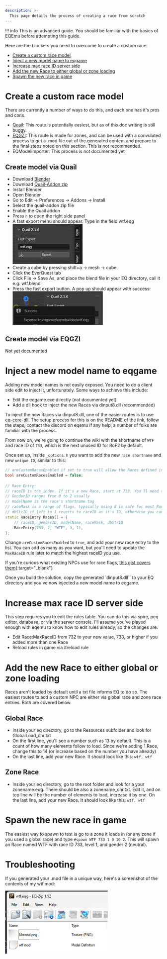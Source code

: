 ```yaml
---
description: >-
  This page details the process of creating a race from scratch
---
```

!!! info
  This is an advanced guide. You should be familiar with the basics of EQEmu before attempting this guide.

Here are the blockers you need to overcome to create a custom race:

- [Create a custom race model](#create-a-custom-race-model)
- [Inject a new model name to eqgame](#inject-a-new-model-name-to-eqgame)
- [Increase max race ID server side](#increase-max-race-id-server-side)
- [Add the new Race to either global or zone loading](#add-the-new-Race-to-either-global-or-zone-loading)
- [Spawn the new race in game](#spawn-the-new-race-in-game)

# Create a custom race model

There are currently a number of ways to do this, and each one has it's pros and cons. 

- [Quail](#create-model-via-quail): This route is potentially easiest, but as of this doc writing is still buggy.
- [EQGZI](#create-model-via-eqgzi): This route is made for zones, and can be used with a convuluted process to get a .mod file out of the generated content and prepare to the final steps noted on this section. This is not recommended.
- EQModelImporter: This process is not documented yet

## Create model via Quail

- Download [Blender](https://www.blender.org/download/)
- Download [Quail-Addon zip](https://github.com/xackery/quail-addon/releases)
- Install Blender
- Open Blender
- Go to Edit -> Preferences -> Addons -> Install
- Select the quail-addon zip file
- Enable the Quail addon
- Press `n` to open the right side panel
- A fast export menu should appear. Type in the field wtf.eqg ![quail-fast-export](../../../gitbook/assets/quail-fast-export.png)
- Create a cube by pressing shift+a -> mesh -> cube
- Click the EverQuest tab
- Click File -> Save As, and place the blend file in your EQ directory, call it e.g. wtf.blend
- Press the fast export button. A pop up should appear with success: ![quail-success](../../../gitbook/assets/quail-success.png)

## Create model via EQGZI

Not yet documented

# Inject a new model name to eqgame

Adding new model names is not easily exposed. You need to do a client side edit to inject it, unfortunately. Some ways to achieve this include:

- Edit the eqgame.exe directly (not documented yet)
- Add a dll hook to inject the new Races via dinput8.dll (recommended)

To inject the new Races via dinput8.dll, one of the easier routes is to use [eq-core-dll](https://github.com/xackery/eq-core-dll). The setup process for this is on the README of the link, follow the steps, contact the discord on eqemu if any help, a number of folks are familiar with the process.

From now on, we're going to continue the wiki with the shortname of `WTF` and race ID of `733`, which is the next unused ID for RoF2 by default.


Once set up, inside `_options.h` you want to add the new `race shortname` and new `unique ID`, similar to this:

```cpp
// areCustomRacesEnabled if set to true will allow the Races defined in Races[] to be injected in game
bool areCustomRacesEnabled = false;

// Race Entry:
// raceID is the index. If it's a new Race, start at 733. You'll need to update the rule Race:MaxRaceID
// GenderID ranges from 0 to 2 usually
// modelName is the race's shortname tag
// raceMask is a range of flags, typically using 8 is safe for most Races, but e.g. 1 = drivable boat, 2 = ridable boat, etc
// dbStrID if left to 1 reverts to raceID as it's ID, otherwise you can custom set one, and it'll look up dbStr for info
static RaceEntry Races[] = {
    // raceID, genderID, modelName, raceMask, dbStrID
    RaceEntry(733, 2, "WTF", 3, 1),
};
```

Change `areCustomRacesEnabled` to `true`, and add your new race entry to the list. You can add as many as you want, but you'll need to update the `MaxRaceID` rule later to match the highest raceID you use.

If you're curious what existing NPCs use for race flags, [this gist covers them](https://gist.github.com/xackery/f39d14b93004dae295e861f387a7374e){:target="_blank"}

Once you build the solution, copy the generated `dinput8.dll`` to your EQ directory and you've now injected a new model name to eqgame.

# Increase max race ID server side

This step requires you to edit the rules table. You can do this via spire, peq editor, database, or via the server console. I'll assume you've played enough with eqemu to know how to edit rules already, so the changes are:

- Edit Race:MaxRaceID from 732 to your new value, 733, or higher if you added more than one Race
- Reload rules in game via #reload rule

# Add the new Race to either global or zone loading

Races aren't loaded by default until a txt file informs EQ to do so. The easiest routes to add a custom NPC are either via global race and zone race entries. Both are covered below.

## Global Race
- Inside your eq directory, go to the Resources subfolder and look for GlobalLoad_chr.txt
- On the first line, you'll see a number such as 13 by default. This is a count of how many elements follow to load. Since we're adding 1 Race, change this to 14 (or increase based on the number you have already)
- On the last line, add your new Race. It should look like this: `wtf, wtf`

## Zone Race
- Inside your eq directory, go to the root folder and look for a your zonename.eqg. There should be also a zonename_chr.txt. Edit it, and on top line will be the number of elements to load, increase it by one. On the last line, add your new Race. It should look like this: `wtf, wtf`

# Spawn the new race in game

The easiest way to spawn to test is go to a zone it loads in (or any zone if you used a global race) and type `#spawn WTF 733 1 0 10 2`. This will spawn an Race named WTF with race ID 733, level 1, and gender 2 (neutral).

# Troubleshooting

If you generated your .mod file in a unique way, here's a screenshot of the contents of my wtf.mod:

![wtf.mod](../../../gitbook/assets/wtf.mod.png)


